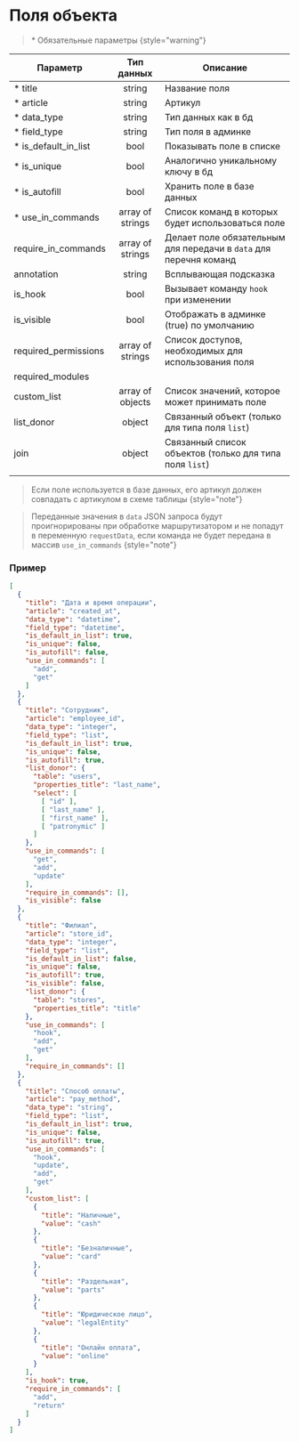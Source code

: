 # Поля объекта

> \* Обязательные параметры
{style="warning"}

| Параметр             |    Тип данных    | Описание                                                          |
|----------------------|:----------------:|-------------------------------------------------------------------|
| * title              |      string      | Название поля                                                     |
| * article            |      string      | Артикул                                                           |
| * data_type          |      string      | Тип данных как в бд                                               |
| * field_type         |      string      | Тип поля в админке                                                |
| * is_default_in_list |       bool       | Показывать поле в списке                                          |
| * is_unique          |       bool       | Аналогично уникальному ключу в бд                                 |
| * is_autofill        |       bool       | Хранить поле в базе данных                                        |
| * use_in_commands    | array of strings | Список команд в которых будет использоваться поле                 |
| require_in_commands  | array of strings | Делает поле обязательным для передачи в `data` для перечня команд |
| annotation           |      string      | Всплывающая подсказка                                             |
| is_hook              |       bool       | Вызывает команду `hook` при изменении                             |
| is_visible           |       bool       | Отображать в админке (true) по умолчанию                          |
| required_permissions | array of strings | Список доступов, необходимых для использования поля               |
| required_modules     |                  |                                                                   |
| custom_list          | array of objects | Список значений, которое может принимать поле                     |
| list_donor           |      object      | Связанный объект (только для типа поля `list`)                    |
| join                 |      object      | Связанный список объектов (только для типа поля `list`)           |
|                      |                  |                                                                   |

> Если поле используется в базе данных, его артикул должен совпадать с
> артикулом в схеме таблицы
{style="note"}

> Переданные значения в `data` JSON запроса будут проигнорированы при обработке
> маршрутизатором и не попадут в переменную `requestData`, если команда не будет передана
> в массив `use_in_commands`
{style="note"}

### Пример

```json
[
  {
    "title": "Дата и время операции",
    "article": "created_at",
    "data_type": "datetime",
    "field_type": "datetime",
    "is_default_in_list": true,
    "is_unique": false,
    "is_autofill": false,
    "use_in_commands": [
      "add",
      "get"
    ]
  },
  {
    "title": "Сотрудник",
    "article": "employee_id",
    "data_type": "integer",
    "field_type": "list",
    "is_default_in_list": true,
    "is_unique": false,
    "is_autofill": true,
    "list_donor": {
      "table": "users",
      "properties_title": "last_name",
      "select": [
        [ "id" ],
        [ "last_name" ],
        [ "first_name" ],
        [ "patronymic" ]
      ]
    },
    "use_in_commands": [
      "get",
      "add",
      "update"
    ],
    "require_in_commands": [],
    "is_visible": false
  },
  {
    "title": "Филиал",
    "article": "store_id",
    "data_type": "integer",
    "field_type": "list",
    "is_default_in_list": false,
    "is_unique": false,
    "is_autofill": true,
    "is_visible": false,
    "list_donor": {
      "table": "stores",
      "properties_title": "title"
    },
    "use_in_commands": [
      "hook",
      "add",
      "get"
    ],
    "require_in_commands": []
  },
  {
    "title": "Способ оплаты",
    "article": "pay_method",
    "data_type": "string",
    "field_type": "list",
    "is_default_in_list": true,
    "is_unique": false,
    "is_autofill": true,
    "use_in_commands": [
      "hook",
      "update",
      "add",
      "get"
    ],
    "custom_list": [
      {
        "title": "Наличные",
        "value": "cash"
      },
      {
        "title": "Безналичные",
        "value": "card"
      },
      {
        "title": "Раздельная",
        "value": "parts"
      },
      {
        "title": "Юридическое лицо",
        "value": "legalEntity"
      },
      {
        "title": "Онлайн оплата",
        "value": "online"
      }
    ],
    "is_hook": true,
    "require_in_commands": [
      "add",
      "return"
    ]
  }
]
```